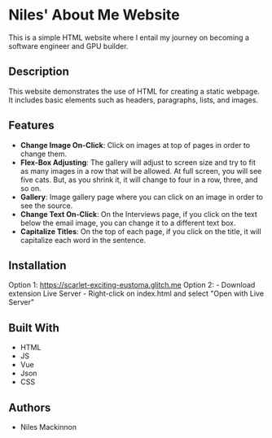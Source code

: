 # Niles' About Me Website


This is a simple HTML website where I entail my journey on becoming a software engineer and GPU builder.


## Description


This website demonstrates the use of HTML for creating a static webpage. It includes basic elements such as headers, paragraphs, lists, and images.


## Features
- **Change Image On-Click**: Click on images at top of pages in order to change them.
- **Flex-Box Adjusting**: The gallery will adjust to screen size and try to fit as many images in a row that will be allowed. At full screen, you will see five cats. But, as you shrink it, it will change to four in a row, three, and so on.
- **Gallery**: Image gallery page where you can click on an image in order to see the source.
- **Change Text On-Click**: On the Interviews page, if you click on the text below the email image, you can change it to a different text box.
- **Capitalize Titles**: On the top of each page, if you click on the title, it will capitalize each word in the sentence.


## Installation
Option 1:
    https://scarlet-exciting-eustoma.glitch.me
Option 2:
    - Download extension Live Server
    - Right-click on index.html and select "Open with Live Server"


## Built With


- HTML
- JS
- Vue
- Json
- CSS


## Authors


- Niles Mackinnon





